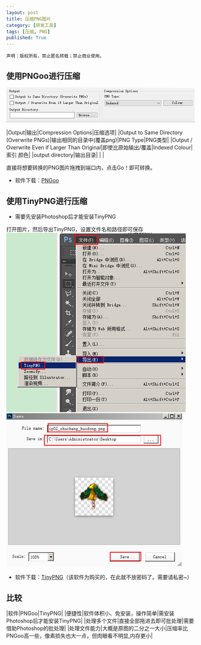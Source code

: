 ```yaml
---
layout: post
title: 压缩PNG图片
category: [研发工具]
tags: [压缩, PNG]
published: True
---
```



`声明：版权所有，禁止匿名转载；禁止商业使用。`


## 使用PNGoo进行压缩
<left>
	<img src="/public/img/压缩PNG图片/01.png"></left>

|Output|输出|Compression Options|压缩选项|
|Output to Same Directory (Overwrite PNGs)|输出相同的目录中(覆盖png)|PNG Type|PNG类型|
|Output / Overwrite Even if Larger Than Original|即使比原始输出/覆盖|Indexed  Colour|索引  颜色|
|output directory|输出目录| | |

直接将想要转换的PNG图片拖拽到端口内，点击Go！即可转换。

- 软件下载：[PNGoo](http://pan.baidu.com/s/1kUP8mEz)


## 使用TinyPNG进行压缩
- 需要先安装Photoshop后才能安装TinyPNG

打开图片，然后导出TinyPNG，设置文件名和路径即可保存
<left>
	<img src="/public/img/压缩PNG图片/02.png">
	<img src="/public/img/压缩PNG图片/03.png"></left>

- 软件下载：[TinyPNG](http://pan.baidu.com/s/1o8HANWm)（该软件为购买的，在此就不放密码了。需要请私密~）


## 比较

|软件|PNGoo|TinyPNG|
|便捷性|软件体积小、免安装，操作简单|需安装Photoshop后才能安装TinyPNG|
|处理多个文件|直接全部拖进去即可批处理|需要借助Photoshop的批处理|
|处理文件能力|大概是原图的二分之一大小|压缩率比PNGoo高一些，像素损失也大一点，但肉眼看不明显,内存更小|
